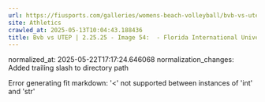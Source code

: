 ```yaml
---
url: https://fiusports.com/galleries/womens-beach-volleyball/bvb-vs-utep-2-25-25/image-54/356/62734/
site: Athletics
crawled_at: 2025-05-13T10:04:43.188436
title: Bvb vs UTEP | 2.25.25 - Image 54:  - Florida International University
---
```

normalized_at: 2025-05-22T17:17:24.646068
normalization_changes: Added trailing slash to directory path

Error generating fit markdown: '<' not supported between instances of 'int' and 'str'